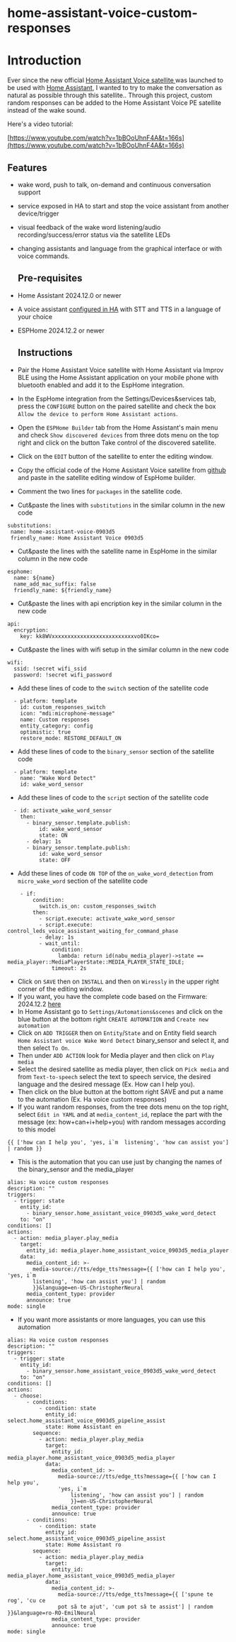 # home-assistant-voice-custom-responses
# Introduction

Ever since the new official [Home Assistant Voice satellite ](https://www.home-assistant.io/voice-pe/) was launched to be used with [Home Assistant](https://www.home-assistant.io/), I wanted to try to make the conversation as natural as possible through this satellite..
Through this project, custom random responses can be added to the Home Assistant Voice PE satellite instead of the wake sound.

 Here's a video tutorial:

[https://www.youtube.com/watch?v=1bBOoUhnF4A&t=166s](https://www.youtube.com/watch?v=1bBOoUhnF4A&t=166s)

## Features

- wake word, push to talk, on-demand and continuous conversation support
- service exposed in HA to start and stop the voice assistant from another device/trigger
- visual feedback of the wake word listening/audio recording/success/error status via the satellite LEDs
- changing assistants and language from the graphical interface or with voice commands.

  ## Pre-requisites

- Home Assistant 2024.12.0 or newer
- A voice assistant [configured in HA](https://my.home-assistant.io/redirect/voice_assistants/) with STT and TTS in a language of your choice
- ESPHome  2024.12.2 or newer

  ## Instructions
- Pair the Home Assistant Voice satellite with Home Assistant via Improv BLE using the Home Assistant application on your mobile phone with bluetooth enabled and add it to the EspHome integration.
- In the EspHome integration from the Settings/Devices&services tab, press the `CONFIGURE` button on the paired satellite and check the box `Allow the device to perform Home Assistant actions`.
- Open the `ESPHome Builder` tab from the Home Assistant's main menu and check `Show discovered devices` from three dots menu on the top right and click on the button Take control of the discovered satellite.
- Click on the `EDIT` button of the satellite to enter the editing window.
- Copy the official code of the Home Assistant Voice satellite from [github](https://github.com/esphome/home-assistant-voice-pe/blob/dev/home-assistant-voice.yaml) and paste in the satellite editing window of EspHome builder.
- Comment the two lines for `packages` in the satellite code.
- Cut&paste the lines with `substitutions` in the similar column in the new code
 ```
substitutions:
  name: home-assistant-voice-0903d5
  friendly_name: Home Assistant Voice 0903d5
```
- Cut&paste the lines with the satellite name in EspHome in the similar column in the new code
```
esphome:
  name: ${name}
  name_add_mac_suffix: false
  friendly_name: ${friendly_name} 
```

- Cut&paste the lines with api encription key in the similar column in the new code
```
api:
  encryption:
    key: kk8WVxxxxxxxxxxxxxxxxxxxxxxxxxxvo0IKco=
```
- Cut&paste the lines with wifi setup in the similar column in the new code

```
wifi:
  ssid: !secret wifi_ssid
  password: !secret wifi_password 
```
- Add these lines of code to the `switch` section of the satellite code
```
  - platform: template
    id: custom_responses_switch
    icon: "mdi:microphone-message"
    name: Custom responses
    entity_category: config
    optimistic: true
    restore_mode: RESTORE_DEFAULT_ON
```
- Add these lines of code to the `binary_sensor` section of the satellite code
```
  - platform: template
    name: "Wake Word Detect"
    id: wake_word_sensor
```
- Add these lines of code to the `script` section of the satellite code
```
  - id: activate_wake_word_sensor
    then:
      - binary_sensor.template.publish:
          id: wake_word_sensor
          state: ON
      - delay: 1s
      - binary_sensor.template.publish:
          id: wake_word_sensor
          state: OFF
```
- Add these lines of code `ON TOP` of the `on_wake_word_detection` from `micro_wake_word` section of the satellite code
```
    - if:
        condition:
          switch.is_on: custom_responses_switch
        then:
          - script.execute: activate_wake_word_sensor
          - script.execute: control_leds_voice_assistant_waiting_for_command_phase
          - delay: 1s
          - wait_until:
              condition:
                lambda: return id(nabu_media_player)->state == media_player::MediaPlayerState::MEDIA_PLAYER_STATE_IDLE;
              timeout: 2s
```
- Click on `SAVE` then on `INSTALL` and then on `Wiressly` in the upper right corner of the editing window.
- If you want, you have the complete code based on the Firmware: 2024.12.2 [here](https://github.com/relust/home-assistant-voice-custom-responses/blob/main/home-assistant-voice-custom-responses.yaml)
- In Home Assistant go to  `Settings/Automations&scenes` and click on the blue button at the bottom right `CREATE AUTOMATION` and `Create new automation`
- Click on `ADD TRIGGER` then on `Entity`/`State` and on Entity field search `Home Assistant voice Wake Word Detect` binary_sensor and select it, and then select `To On`.
- Then under `ADD ACTION` look for Media player and then click on `Play media`
- Select the desired satellite as media player, then click on `Pick media` and from `Text-to-speech` select the text to speech service, the desired language and the desired message (Ex. How can I help you).
- Then click on the blue button at the bottom right SAVE and put a name to the automation (Ex. Ha voice custom responses)
- If you want random responses, from the tree dots menu on the top right, select `Edit in YAML` and at `media_content_id`, replace the part with the message (ex: how+can+i+help+you) with random messages according to this model
```
{{ ['how can I help you', 'yes, i`m  listening', 'how can assist you'] | random }}
```
- This is the automation that you can use just by changing the names of the binary_sensor and the media_player
```
alias: Ha voice custom responses
description: ""
triggers:
  - trigger: state
    entity_id:
      - binary_sensor.home_assistant_voice_0903d5_wake_word_detect
    to: "on"
conditions: []
actions:
  - action: media_player.play_media
    target:
      entity_id: media_player.home_assistant_voice_0903d5_media_player
    data:
      media_content_id: >-
        media-source://tts/edge_tts?message={{ ['how can I help you', 'yes, i`m
        listening', 'how can assist you'] | random
        }}&language=en-US-ChristopherNeural
      media_content_type: provider
      announce: true
mode: single
```
- If you want more assistants or more languages, you can use this automation
```
alias: Ha voice custom responses
description: ""
triggers:
  - trigger: state
    entity_id:
      - binary_sensor.home_assistant_voice_0903d5_wake_word_detect
    to: "on"
conditions: []
actions:
  - choose:
      - conditions:
          - condition: state
            entity_id: select.home_assistant_voice_0903d5_pipeline_assist
            state: Home Assistant en
        sequence:
          - action: media_player.play_media
            target:
              entity_id: media_player.home_assistant_voice_0903d5_media_player
            data:
              media_content_id: >-
                media-source://tts/edge_tts?message={{ ['how can I help you',
                'yes, i`m
                    listening', 'how can assist you'] | random
                    }}=en-US-ChristopherNeural
              media_content_type: provider
              announce: true
      - conditions:
          - condition: state
            entity_id: select.home_assistant_voice_0903d5_pipeline_assist
            state: Home Assistant ro
        sequence:
          - action: media_player.play_media
            target:
              entity_id: media_player.home_assistant_voice_0903d5_media_player
            data:
              media_content_id: >-
                media-source://tts/edge_tts?message={{ ['spune te rog', 'cu ce
                pot să te ajut', 'cum pot să te assist'] | random }}&language=ro-RO-EmilNeural
              media_content_type: provider
              announce: true
mode: single
```
